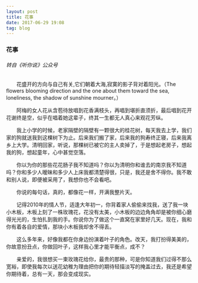 ```yaml
---
layout: post
title: 花事
date: 2017-06-29 19:08
tag: blog
---
```


### 花事

###### 转自《听你说》公众号

　　花盛开的方向与自己有关,它们朝着大海,寂寞的影子背对着阳光。（The flowers blooming direction and the one about them toward the sea, loneliness, the shadow of sunshine mourner。）

　　阿梅的女人花从含苞待放唱到花香满枝头，再唱到堪折直须折，最后唱到花开花谢终是空，似乎在唱着她这辈子，终其一生都无人真心来观花芳纵。

　　我上小学的时候，老家隔壁的隔壁有一颗很大的桂花树，每天我去上学，我们家的狗就送我到这棵树下为止。后来我们搬了家，后来我的狗寿终正寝，后来我离乡上大学。清明回家，听说，那棵树已被它的主人卖掉了，于是想起老房子，想起我的狗，想起童年，心中甚觉空落。

　　你以为你的那些花花肠子我不知道吗？你以为清明你和谁去的南京我不知道吗？你和多少人暧昧和多少人上床我都清楚得很，只是，我还是舍不得你。我不敢和别人说，即便被采用了，我想你也不会看吧。

　　你说的每句话，真的，都像花一样，开满我整片天。

　　记得2010年的情人节，适逢大年初一，你背着家人偷偷来找我，送了我一块小木板，木板上刻了一株玫瑰花，花没有太美，小木板的边边角角却是被你细心磨得光光的，生怕扎到我的手。你说你为了做这个一直窝在家里好几天。现在，我和你有着各自的爱情，那块小木板我却舍不得丢。

　　这么多年来，好像我都在你身边扮演着叶子的角色。改天，我打扮得美美的，你故意扮丑点，你做回叶子，这样我心里才能平衡点，成不？

　　亲爱的，我很想买一束玫瑰花给你，最贵的那种，可是你知道我们过得不那么宽裕，即使我每次以送花幼稚为理由把你的期待轻描淡写的掩盖过去，我还是希望你期待着，总有一天，那会变成现实。